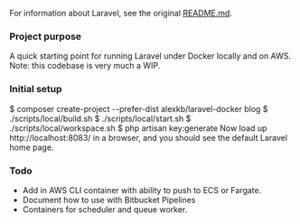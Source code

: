 For information about Laravel, see the original <a href="https://github.com/laravel/laravel/blob/master/README.md">README.md</a>.

### Project purpose

A quick starting point for running Laravel under Docker locally and on AWS. Note: this codebase is very much a WIP.

### Initial setup

$ composer create-project --prefer-dist alexkb/laravel-docker blog
$ ./scripts/local/build.sh
$ ./scripts/local/start.sh
$ ./scripts/local/workspace.sh
$ php artisan key:generate
Now load up http://localhost:8083/ in a browser, and you should see the default Laravel home page.

### Todo

* Add in AWS CLI container with ability to push to ECS or Fargate.
* Document how to use with Bitbucket Pipelines
* Containers for scheduler and queue worker.
